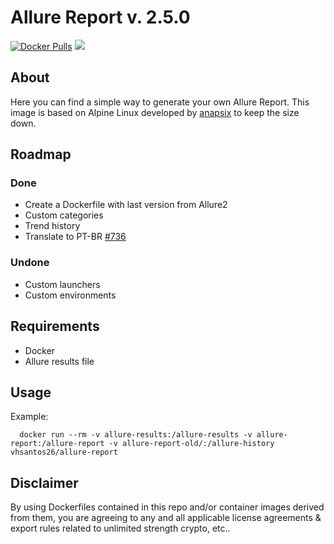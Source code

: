 # Allure Report v. 2.5.0 

[![Docker Pulls](https://img.shields.io/docker/pulls/vhsantos26/allure-report.svg)](https://hub.docker.com/r/vhsantos26/allure-report/) [![](https://images.microbadger.com/badges/image/vhsantos26/allure-report.svg)](https://microbadger.com/images/vhsantos26/allure-report)


## About

Here you can find a simple way to generate your own Allure Report. This image is based on Alpine Linux developed by [anapsix](https://hub.docker.com/r/anapsix/) to keep the size down.

## Roadmap

### Done

- Create a Dockerfile with last version from Allure2
- Custom categories
- Trend history
- Translate to PT-BR [#736](https://github.com/allure-framework/allure2/pull/736)

### Undone

- Custom launchers
- Custom environments

## Requirements

- Docker
- Allure results file

## Usage

Example: 

```docker
  docker run --rm -v allure-results:/allure-results -v allure-report:/allure-report -v allure-report-old/:/allure-history vhsantos26/allure-report
```

## Disclaimer

By using Dockerfiles contained in this repo and/or container images derived from them, you are agreeing to any and all applicable license agreements & export rules related to unlimited strength crypto, etc..